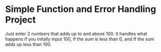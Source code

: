 # Simple Function and Error Handling Project


Just enter 2 numbers that adds up to and above 100. It handles what happens if you initally input 100, If the sum is less than 0, and If the sum adds up less than 100.

